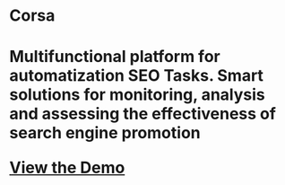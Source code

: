 <h1> Corsa <h1>
  
<p> Multifunctional platform for automatization SEO Tasks. Smart solutions for monitoring, analysis and assessing the effectiveness of search engine promotion <p>

<p><a href="https://http://corsaproject.ru" rel="nofollow">View the Demo</a></p>
